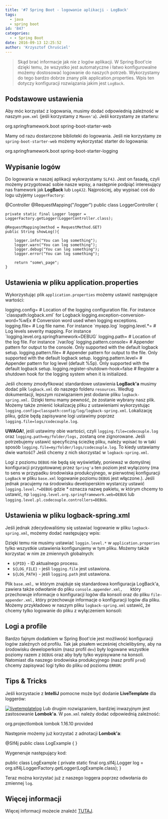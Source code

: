 ```yaml
---
title: '#7 Spring Boot - logowanie aplikacji - LogBack'
tags:
  - java
  - spring boot
id: '847'
categories:
  - - Spring Boot
date: 2016-09-13 12:25:52
author: 'Krzysztof Chruściel'
---
```


> Skąd brać informacje jak nie z logów aplikacji. W Spring Boot'cie dzięki temu, że wszystko jest automatyczne i łatwo konfigurowalne możemy dostosować logowanie do naszych potrzeb. Wykorzystamy do tego bardzo dobrze znany plik application.properties. Wpis ten dotyczy konfiguracji rozwiązania jakim jest `LogBack`.
<!-- more -->
## Podstawowe ustawienia

Aby móc korzystać z logowania, musimy dodać odpowiednią zależność w naszym `pom.xml` (jeśli korzystamy z `Maven'a`). Jeśli korzystamy ze starteru:

<dependency>
    <groupId>org.springframework.boot</groupId>
    <artifactId>spring-boot-starter-web</artifactId>
</dependency>

Mamy od razu dostarczone biblioteki do logowania. Jeśli nie korzystamy ze `spring-boot-starter-web` możemy wykorzystać starter do logowania:

<dependency>
    <groupId>org.springframework.boot</groupId>
    <artifactId>spring-boot-starter-logging</artifactId>
</dependency> 

## Wypisanie logów

Do logowania w naszej aplikacji wykorzystamy `SLF4J`. Jest on fasadą, czyli możemy przygotować sobie nasze wpisy, a następnie podpiąć interesujący nas framework jak **LogBack** lub `Log4J2`. Najprościej, aby wypisać coś do logu użyjemy `LoggerFactory`:

@Controller
@RequestMapping("/logger")
public class LoggerController {

    private static final Logger logger = LoggerFactory.getLogger(LoggerController.class);

    @RequestMapping(method = RequestMethod.GET)
    public String showLog(){

        logger.info("You can log something");
        logger.warn("You can log something");
        logger.debug("You can log something");
        logger.error("You can log something");

        return "some\_page";
    }

## Ustawienia w pliku application.properties

Wykorzystując plik `application.properties` możemy ustawić następujące wartości:

logging.config\= \# Location of the logging configuration file. For instance \`classpath:logback.xml\` for Logback
logging.exception-conversion-word\=%wEx \# Conversion word used when logging exceptions.
logging.file\= \# Log file name. For instance \`myapp.log\`
logging.level.\*\= \# Log levels severity mapping. For instance \`logging.level.org.springframework=DEBUG\`
logging.path\= \# Location of the log file. For instance \`/var/log\`
logging.pattern.console\= \# Appender pattern for output to the console. Only supported with the default logback setup.
logging.pattern.file\= \# Appender pattern for output to the file. Only supported with the default logback setup.
logging.pattern.level\= \# Appender pattern for log level (default %5p). Only supported with the default logback setup.
logging.register-shutdown-hook\=false \# Register a shutdown hook for the logging system when it is initialized. 

Jeśli chcemy zmodyfikować standardowe ustawienia **LogBack'a** musimy dodać plik `logback.xml` do naszego folderu `resources`. Według dokumentacji, lepszym rozwiązaniem jest dodanie pliku `logback-spring.xml.` Dzięki temu mamy pewność, że zostanie wybrany nasz plik. Możemy także zmienić lokalizację pliku z ustawieniami wykorzystując `logging.config=classpath:config/log/logback-spring.xml`. Lokalizację pliku, gdzie będą zapisywane logi ustawimy poprzez `logging.file=logs/codecouple.log`.

**UWAGA!**, jeśli ustawimy obie wartości, czyli `logging.file=codecouple.log` oraz `logging.path=my/folder/logs,` zostaną one zignorowane. Jeśli potrzebujemy ustawić specyficzną ścieżkę pliku, należy wpisać to w taki sposób `logging.file=my/folder/logs/codecouple.log`. To kiedy ustawiamy dwie wartość? Jeśli chcemy z nich skorzystać w `logback-spring.xml`.

Logi z poziomu `DEBUG` nie będą się wyświetlały, ponieważ w domyślnej konfiguracji przygotowanej przez `Spring'a` ten poziom jest wyłączony (ma to sens w przypadku środowiska produkcyjnego, w pierwotnej konfiguracji `LogBack` w pliku `base.xml` logowanie poziomu `DEBUG` jest włączone.). Jeśli jednak pracujemy na środowisku developerskim wystarczy ustawić `logging.level.*=DEBUG` gdzie \* oznacza nazwę pakietu, w którym chcemy to ustawić, np `logging.level.org.springframework.web=DEBUG` lub `logging.level.pl.codecouple.controllers=DEBUG`.

## Ustawienia w pliku logback-spring.xml

Jeśli jednak zdecydowaliśmy się ustawiać logowanie w pliku `logback-spring.xml`, możemy dodać następujący wpis:

<?xml version="1.0" encoding="UTF-8"?>
<configuration>
    <include resource="org/springframework/boot/logging/logback/base.xml"/>
    <logger name="pl.codecouple.omomfood.offers" level="DEBUG"/>
</configuration>

Dzięki temu nie musimy ustawiać `loggin.level.*` w `application.properies` tylko wszystkie ustawienia konfigurujemy w tym pliku. Możemy także korzystać w nim ze zmiennych globalnych:

*   `${PID}` - ID aktualnego procesu.
*   `${LOG_FILE}` - jeśli `logging.file` jest ustawiona.
*   `${LOG_PATH}` - jeśli `logging.path` jest ustawiona.

Plik `base.xml,` w którym znajduje się standardowa konfiguracja LogBack'a, zawiera także odwołanie do pliku `console.appender.xml,   ` który przechowuje informacje o konfiguracji logów dla konsoli oraz do pliku `file-appender.xml,` który przechowuje informacje o konfiguracji logów dla pliku. Możemy przykładowo w naszym pliku `logback-spring.xml` ustawić, że chcemy tylko logowanie do pliku z wyłączeniem konsoli:

<?xml version="1.0" encoding="UTF-8"?>
<configuration>
    <include resource="org/springframework/boot/logging/logback/defaults.xml" />
    <property name="LOG\_FILE" value="${LOG\_FILE:-${LOG\_PATH:-${LOG\_TEMP:-${java.io.tmpdir:-/tmp}}/}spring.log}"/>
    <include resource="org/springframework/boot/logging/logback/file-appender.xml" />
    <root level="INFO">
        <appender-ref ref="FILE" />
    </root>
</configuration>

## Logi a profile

Bardzo fajnym dodatkiem w Spring Boot'cie jest możliwość konfiguracji logów zależnych od profilu. Tak jak pisałem wcześniej chcielibyśmy, aby na środowisku deweloperksim (nasz profil `dev`) były logowane wszystkie poziomy razem z `DEBUG` oraz aby były tylko wypisywane na konsoli. Natomiast dla naszego środowiska produkcyjnego (nasz profil `prod`) chcemy zapisywać logi tylko do pliku od poziomu `ERROR`:

<?xml version="1.0" encoding="UTF-8"?>
<configuration>
    <include resource="org/springframework/boot/logging/logback/base.xml" />
    <springProfile name="prod">
        <logger name="pl.codecouple.omomfood.offers" level="ERROR" additivity="false">
            <appender-ref ref="FILE" />
        </logger>
    </springProfile>
    <springProfile name="dev">
        <logger name="pl.codecouple.omomfood.offers" level="DEBUG" additivity="false">
            <appender-ref ref="CONSOLE" />
        </logger>
    </springProfile>
</configuration>

## Tips & Tricks

Jeśli korzystacie z **IntelliJ** pomocne może być dodanie **LiveTemplate** dla loggerów:

[![livetemplatelog](http://codecouple.pl/wp-content/uploads/2016/09/LiveTemplateLog.png)](http://codecouple.pl/wp-content/uploads/2016/09/LiveTemplateLog.png) Lub drugim rozwiązaniem, bardziej inwazyjnym jest zastosowanie **Lombok'a**. W `pom.xml` należy dodać odpowiednią zależność:

<dependency>
    <groupId>org.projectlombok</groupId>
    <artifactId>lombok</artifactId>
    <version>1.16.10</version>
    <scope>provided</scope>
</dependency>

Następnie możemy już korzystać z adnotacji **Lombok'a**:

 @Slf4j
 public class LogExample {
 }

Wygeneruje następujący kod:

 public class LogExample {
     private static final org.slf4j.Logger log = org.slf4j.LoggerFactory.getLogger(LogExample.class);
 }

Teraz można korzystać już z naszego loggera poprzez odwołania do zmiennej `log`.

## Więcej informacji

Więcej informacji możecie znaleźć [TUTAJ](http://docs.spring.io/spring-boot/docs/current/reference/html/howto-logging.html).